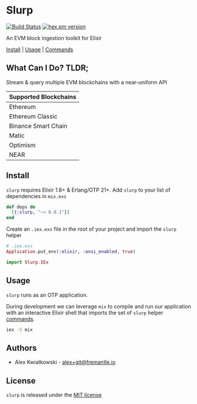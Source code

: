 # Slurp

[![Build Status](https://github.com/fremantle-industries/slurp/workflows/test/badge.svg?branch=master)](https://github.com/fremantle-industries/slurp/actions?query=workflow%3Atest)
[![hex.pm version](https://img.shields.io/hexpm/v/slurp.svg?style=flat)](https://hex.pm/packages/slurp)

An EVM block ingestion toolkit for Elixir

[Install](#install) | [Usage](#usage) | [Commands](./docs/COMMANDS.md)

## What Can I Do? TLDR;

Stream & query multiple EVM blockchains with a near-uniform API

| Supported Blockchains |
| --------------------- |
| Ethereum              |
| Ethereum Classic      |
| Binance Smart Chain   |
| Matic                 |
| Optimism              |
| NEAR                  |

## Install

`slurp` requires Elixir 1.8+ & Erlang/OTP 21+. Add `slurp` to your list of dependencies in `mix.exs`

```elixir
def deps do
  [{:slurp, "~> 0.0.1"}]
end
```

Create an `.iex.exs` file in the root of your project and import the `slurp` helper

```elixir
# .iex.exs
Application.put_env(:elixir, :ansi_enabled, true)

import Slurp.IEx
```

## Usage

`slurp` runs as an OTP application.

During development we can leverage `mix` to compile and run our application with an
interactive Elixir shell that imports the set of `slurp` helper [commands](./docs/COMMANDS.md).

```bash
iex -S mix
```

## Authors

- Alex Kwiatkowski - alex+git@fremantle.io

## License

`slurp` is released under the [MIT license](./LICENSE.md)
